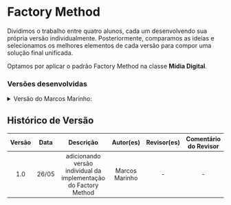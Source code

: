 # Factory Method

Dividimos o trabalho entre quatro alunos, cada um desenvolvendo sua própria versão individualmente. Posteriormente, comparamos as ideias e selecionamos os melhores elementos de cada versão para compor uma solução final unificada.

Optamos por aplicar o padrão Factory Method na classe **Mídia Digital**.

### Versões desenvolvidas

<details>
<summary>Versão do Marcos Marinho:</summary>

### Marcos

A implementação foi desenvolvida com base no exemplo disponibilizado pela professora no Aprender3, adaptando-o para os nossos componentes.  

### Modelagem

![Modelagem do Factory Method - Mídia Digital](../../assets/GOFsCriacionais/FactoryMethod/FactoryMethodMarcos.png)

<center>

Autor: [Marcos Vieira Marinho](https://github.com/devMarcosVM)

</center>

### Código

```python
from abc import ABC, abstractmethod
from typing import Optional, Any, Dict

# --- Produto Abstrato ---
class MidiaDigital(ABC):
    """
    Classe base abstrata para todos os tipos de mídia digital.
    Define a interface comum.
    """
    def __init__(self, url: str, formato: str, legenda: Optional[str] = None):
        self.url = url
        self.formato = formato
        self.legenda = legenda if legenda else "Mídia sem legenda"

    @abstractmethod
    def exibir_detalhes(self) -> None:
        """
        Método abstrato para exibir os detalhes específicos da mídia.
        As subclasses concretas devem implementar este método.
        """
        print(f"URL: {self.url}")
        print(f"Formato: {self.formato}")
        print(f"Legenda: {self.legenda}")

# --- Produtos Concretos ---
class Video(MidiaDigital):
    """
    Representa um arquivo de vídeo, um tipo de MidiaDigital.
    """
    def __init__(self, url: str, formato: str, legenda: Optional[str] = None, duracao: str = "00:00"):
        super().__init__(url, formato, legenda)
        self.duracao = duracao # Atributo específico do vídeo

    def exibir_detalhes(self) -> None:
        print("--- Detalhes do Vídeo ---")
        super().exibir_detalhes()
        print(f"Duração: {self.duracao}")
        print("-------------------------")

class Imagem(MidiaDigital):
    """
    Representa um arquivo de imagem, um tipo de MidiaDigital.
    """
    def __init__(self, url: str, formato: str, legenda: Optional[str] = None, resolucao: str = "N/A"):
        super().__init__(url, formato, legenda)
        self.resolucao = resolucao # Atributo específico da imagem

    def exibir_detalhes(self) -> None:
        print("--- Detalhes da Imagem ---")
        super().exibir_detalhes()
        print(f"Resolução: {self.resolucao}")
        print("--------------------------")

# --- Fábrica Abstrata (Creator Abstrato) ---
class AbstractMidiaFactory(ABC):
    """
    Interface abstrata para as fábricas de MidiaDigital.
    Define o Factory Method 'criar_midia'.
    """
    @abstractmethod
    def criar_midia(self, url: str, formato: str, legenda: Optional[str] = None, **kwargs: Any) -> MidiaDigital:
        """
        Factory Method: As subclasses concretas implementarão este método
        para criar um tipo específico de MidiaDigital.
        """
        pass

# --- Fábricas Concretas (Concrete Creators) ---
class VideoFactory(AbstractMidiaFactory):
    """
    Fábrica concreta para criar objetos Video.
    """
    def criar_midia(self, url: str, formato: str, legenda: Optional[str] = None, **kwargs: Any) -> Video:
        duracao = kwargs.get("duracao", "00:00")
        return Video(url, formato, legenda, duracao=duracao)

class ImagemFactory(AbstractMidiaFactory):
    """
    Fábrica concreta para criar objetos Imagem.
    """
    def criar_midia(self, url: str, formato: str, legenda: Optional[str] = None, **kwargs: Any) -> Imagem:
        resolucao = kwargs.get("resolucao", "N/A")
        return Imagem(url, formato, legenda, resolucao=resolucao)
    
```
<center>

Autor: [Marcos Vieira Marinho](https://github.com/devMarcosVM)

</center>

</details>


## Histórico de Versão

| Versão | Data | Descrição | Autor(es) | Revisor(es) | Comentário do Revisor |
| :-: | :-: | :-: | :-: | :-: | :-: |
| 1.0 | 26/05 | adicionando versão individual da implementação do Factory Method | Marcos Marinho | - | - |